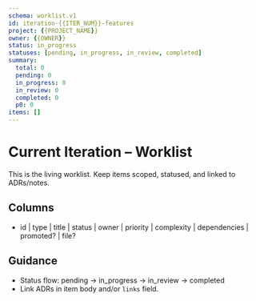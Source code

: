 ```yaml
---
schema: worklist.v1
id: iteration-{{ITER_NUM}}-features
project: {{PROJECT_NAME}}
owner: {{OWNER}}
status: in_progress
statuses: [pending, in_progress, in_review, completed]
summary:
  total: 0
  pending: 0
  in_progress: 0
  in_review: 0
  completed: 0
  p0: 0
items: []
---
```


# Current Iteration – Worklist

This is the living worklist. Keep items scoped, statused, and linked to ADRs/notes.

## Columns
- id | type | title | status | owner | priority | complexity | dependencies | promoted? | file?

## Guidance
- Status flow: pending → in_progress → in_review → completed
- Link ADRs in item body and/or `links` field.

